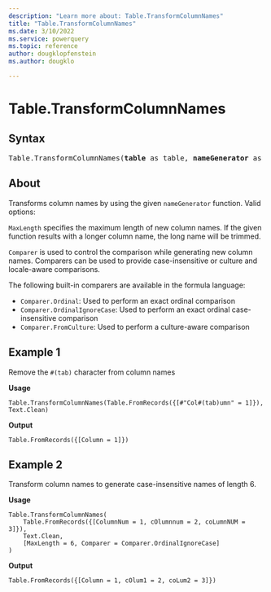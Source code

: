 ```yaml
---
description: "Learn more about: Table.TransformColumnNames"
title: "Table.TransformColumnNames"
ms.date: 3/10/2022
ms.service: powerquery
ms.topic: reference
author: dougklopfenstein
ms.author: dougklo

---
```

# Table.TransformColumnNames

## Syntax

<pre>
Table.TransformColumnNames(<b>table</b> as table, <b>nameGenerator</b> as function, optional <b>options</b> as nullable record) as table
</pre>
  
## About

Transforms column names by using the given `nameGenerator` function. Valid options:

`MaxLength` specifies the maximum length of new column names. If the given function results with a longer column name, the long name will be trimmed.

`Comparer` is used to control the comparison while generating new column names. Comparers can be used to provide case-insensitive or culture and locale-aware comparisons.

The following built-in comparers are available in the formula language:

* `Comparer.Ordinal`: Used to perform an exact ordinal comparison
* `Comparer.OrdinalIgnoreCase`: Used to perform an exact ordinal case-insensitive comparison
* `Comparer.FromCulture`: Used to perform a culture-aware comparison

## Example 1

Remove the `#(tab)` character from column names

**Usage**

```powerquery-m
Table.TransformColumnNames(Table.FromRecords({[#"Col#(tab)umn" = 1]}), Text.Clean)
```

**Output**

`Table.FromRecords({[Column = 1]})`

## Example 2

Transform column names to generate case-insensitive names of length 6.

**Usage**

```powerquery-m
Table.TransformColumnNames(
    Table.FromRecords({[ColumnNum = 1, cOlumnnum = 2, coLumnNUM = 3]}),
    Text.Clean,
    [MaxLength = 6, Comparer = Comparer.OrdinalIgnoreCase]
)
```

**Output**

`Table.FromRecords({[Column = 1, cOlum1 = 2, coLum2 = 3]})`
